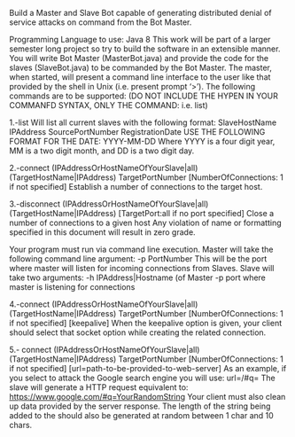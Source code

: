 Build a Master and Slave Bot capable of generating distributed denial of service attacks on command
from the Bot Master.

Programming Language to use: Java 8
This work will be part of a larger semester long project so try to build the software in an extensible
manner. You will write Bot Master (MasterBot.java) and provide the code for the slaves (SlaveBot.java)
to be commanded by the Bot Master. The master, when started, will present a command line interface
to the user like that provided by the shell in Unix (i.e. present prompt ‘>’). The following commands are
to be supported:
(DO NOT INCLUDE THE HYPEN IN YOUR COMMANFD SYNTAX, ONLY THE COMMAND: i.e. list)

1.-list
Will list all current slaves with the following format:
SlaveHostName IPAddress SourcePortNumber RegistrationDate
USE THE FOLLOWING FORMAT FOR THE DATE: YYYY-MM-DD
Where YYYY is a four digit year, MM is a two digit month, and DD is a two digit day.

2.-connect (IPAddressOrHostNameOfYourSlave|all) (TargetHostName|IPAddress) TargetPortNumber
[NumberOfConnections: 1 if not specified]
Establish a number of connections to the target host.

3.-disconnect (IPAddressOrHostNameOfYourSlave|all) (TargetHostName|IPAddress) [TargetPort:all if
no port specified]
Close a number of connections to a given host
Any violation of name or formatting specified in this document will result in zero grade.

Your program must run via command line execution.
Master will take the following command line argument:
-p PortNumber
This will be the port where master will listen for incoming connections from Slaves.
Slave will take two arguments:
-h IPAddress|Hostname (of Master -p port where master is listening for connections

4.-connect (IPAddressOrHostNameOfYourSlave|all) (TargetHostName|IPAddress) TargetPortNumber [NumberOfConnections: 1 if not 
specified] 
[keepalive] When the keepalive option is given, your client should select that socket option while creating the related 
connection. 

5.- connect (IPAddressOrHostNameOfYourSlave|all) (TargetHostName|IPAddress) TargetPortNumber [NumberOfConnections: 1 if not 
specified] [url=path-to-be-provided-to-web-server]
As an example, if you select to attack the Google search engine you will use:
url=/#q=
The slave will generate a HTTP request equivalent to: https://www.google.com/#q=YourRandomString
Your client must also clean up data provided by the server response. The length of the string being added to the should also be generated at random between 1 char and 10 chars.
